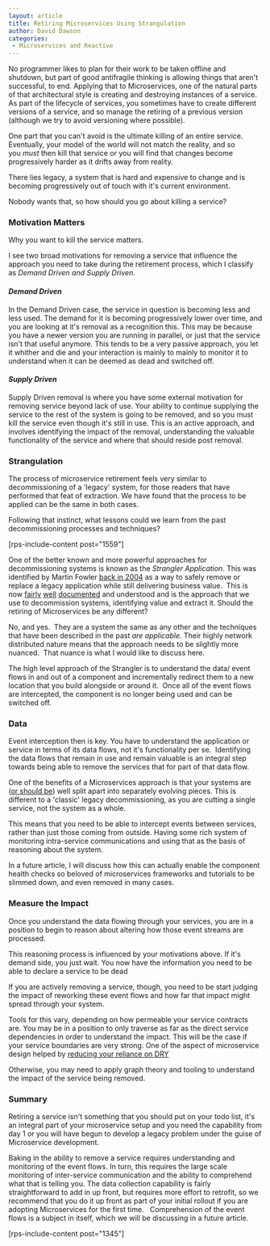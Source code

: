 ```yaml
---
layout: article
title: Retiring Microservices Using Strangulation
author: David Dawson
categories:
 - Microservices and Reactive
---
```


No programmer likes to plan for their work to be taken offline and shutdown, but part of good antifragile thinking is allowing things that aren't successful, to end. Applying that to Microservices, one of the natural parts of that architectural style is creating and destroying instances of a service. As part of the lifecycle of services, you sometimes have to create different versions of a service, and so manage the retiring of a previous version (although we try to avoid versioning where possible).

One part that you can't avoid is the ultimate killing of an entire service. Eventually, your model of the world will not match the reality, and so you <em>must</em> then kill that service or you will find that changes become progressively harder as it drifts away from reality.

There lies legacy, a system that is hard and expensive to change and is becoming progressively out of touch with it's current environment.

Nobody wants that, so how should you go about killing a service?
<h3>Motivation Matters</h3>
Why you want to kill the service matters.

I see two broad motivations for removing a service that influence the approach you need to take during the retirement process, which I classify as <em>Demand Driven and Supply Driven.</em>
<h4><em>Demand Driven</em></h4>
In the Demand Driven case, the service in question is becoming less and less used. The demand for it is becoming progressively lower over time, and you are looking at it's removal as a recognition this. This may be because you have a newer version you are running in parallel, or just that the service isn't that useful anymore. This tends to be a very passive approach, you let it whither and die and your interaction is mainly to mainly to monitor it to understand when it can be deemed as dead and switched off.
<h4><em>Supply Driven</em></h4>
Supply Driven removal is where you have some external motivation for removing service beyond lack of use. Your ability to continue supplying the service to the rest of the system is going to be removed, and so you must kill the service even though it's still in use. This is an active approach, and involves identifying the impact of the removal, understanding the valuable functionality of the service and where that should reside post removal.
<h3>Strangulation</h3>
The process of microservice retirement feels very similar to decommissioning of a 'legacy' system, for those readers that have performed that feat of extraction. We have found that the process to be applied can be the same in both cases.

Following that instinct, what lessons could we learn from the past decommissioning processes and techniques?

[rps-include-content post="1559"]

One of the better known and more powerful approaches for decommissioning systems is known as the <em>Strangler Application</em>. This was identified by Martin Fowler <a href="http://www.martinfowler.com/bliki/StranglerApplication.html" target="_blank">back in 2004</a> as a way to safely remove or replace a legacy application while still delivering business value.  This is now <a href="http://paulhammant.com/2013/07/14/legacy-application-strangulation-case-studies/" target="_blank">fairly</a> <a href="http://agilefromthegroundup.blogspot.co.uk/2011/03/strangulation-pattern-of-choice-for.html" target="_blank">well</a> <a href="http://cdn.pols.co.uk/papers/agile-approach-to-legacy-systems.pdf" target="_blank">documented</a> and understood and is the approach that we use to decommission systems, identifying value and extract it. Should the retiring of Microservices be any different?

No, and yes.  They are a system the same as any other and the techniques that have been described in the past <em>are applicable. </em>Their highly network distributed nature means that the approach needs to be slightly more nuanced.  That nuance is what I would like to discuss here.

The high level approach of the Strangler is to understand the data/ event flows in and out of a component and incrementally redirect them to a new location that you build alongside or around it.  Once all of the event flows are intercepted, the component is no longer being used and can be switched off.
<h3>Data</h3>
Event interception then is key. You have to understand the application or service in terms of its data flows, not it's functionality per se.  Identifying the data flows that remain in use and remain valuable is an integral step towards being able to remove the services that for part of that data flow.

One of the benefits of a Microservices approach is that your systems are (<a title="Approaching the Design of a Microservices Based Architecture" href="http://www.simplicityitself.com/learning/the-life-preserver/approaching-the-design-of-a-microservices-based-architecture/" target="_blank">or should be</a>) well split apart into separately evolving pieces. This is different to a 'classic' legacy decommissioning, as you are cutting a single service, not the system as a whole.

This means that you need to be able to intercept events between services, rather than just those coming from outside. Having some rich system of monitoring intra-service communications and using that as the basis of reasoning about the system.

In a future article, I will discuss how this can actually enable the component health checks so beloved of microservices frameworks and tutorials to be slimmed down, and even removed in many cases.
<h3>Measure the Impact</h3>
Once you understand the data flowing through your services, you are in a position to begin to reason about altering how those event streams are processed.

This reasoning process is influenced by your motivations above. If it's demand side, you just wait. You now have the information you need to be able to declare a service to be dead

If you are actively removing a service, though, you need to be start judging the impact of reworking these event flows and how far that impact might spread through your system.

Tools for this vary, depending on how permeable your service contracts are. You may be in a position to only traverse as far as the direct service dependencies in order to understand the impact. This will be the case if your service boundaries are very strong. One of the aspect of microservice design helped by <a title="Development by Slogan:Part 1, Really DRY" href="http://www.simplicityitself.com/our-team/development-by-slogan-dry-part1/">reducing your reliance on DRY</a>

Otherwise, you may need to apply graph theory and tooling to understand the impact of the service being removed.
<h3>Summary</h3>
Retiring a service isn't something that you should put on your todo list, it's an integral part of your microservice setup and you need the capability from day 1 or you will have begun to develop a legacy problem under the guise of Microservice development.

Baking in the ability to remove a service requires understanding and monitoring of the event flows. In turn, this requires the large scale monitoring of inter-service communication and the ability to comprehend what that is telling you. The data collection capability is fairly straightforward to add in up front, but requires more effort to retrofit, so we recommend that you do it up front as part of your initial rollout if you are adopting Microservices for the first time.   Comprehension of the event flows is a subject in itself, which we will be discussing in a future article.

[rps-include-content post="1345"]